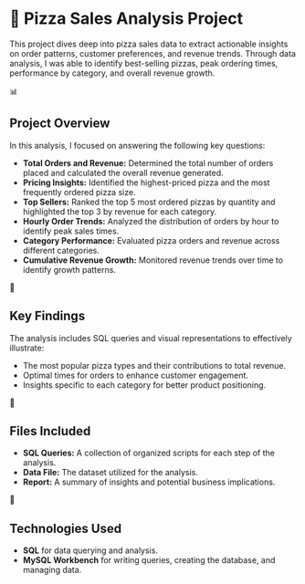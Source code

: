 <h1><b>🍕 Pizza Sales Analysis Project</b></h1>

This project dives deep into pizza sales data to extract actionable insights on order patterns, customer preferences, and revenue trends. Through data analysis, I was able to identify best-selling pizzas, peak ordering times, performance by category, and overall revenue growth.

 📊<h2><b>Project Overview</b></h2>

In this analysis, I focused on answering the following key questions:

- **Total Orders and Revenue:** Determined the total number of orders placed and calculated the overall revenue generated.
- **Pricing Insights:** Identified the highest-priced pizza and the most frequently ordered pizza size.
- **Top Sellers:** Ranked the top 5 most ordered pizzas by quantity and highlighted the top 3 by revenue for each category.
- **Hourly Order Trends:** Analyzed the distribution of orders by hour to identify peak sales times.
- **Category Performance:** Evaluated pizza orders and revenue across different categories.
- **Cumulative Revenue Growth:** Monitored revenue trends over time to identify growth patterns.

 🚀<h2><b>Key Findings</b></h2>

The analysis includes SQL queries and visual representations to effectively illustrate:

- The most popular pizza types and their contributions to total revenue.
- Optimal times for orders to enhance customer engagement.
- Insights specific to each category for better product positioning.

 📂<h2><b>Files Included</b></h2>

- **SQL Queries:** A collection of organized scripts for each step of the analysis.
- **Data File:** The dataset utilized for the analysis.
- **Report:** A summary of insights and potential business implications.

 📌<h2><b>Technologies Used</b></h2>

- **SQL** for data querying and analysis.
- **MySQL Workbench** for writing queries, creating the database, and managing data.